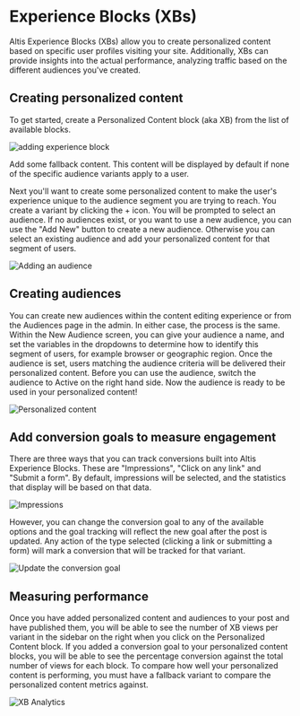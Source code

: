 # Experience Blocks (XBs)

Altis Experience Blocks (XBs) allow you to create personalized content based on specific user profiles visiting your site. Additionally, XBs can provide insights into the actual performance, analyzing traffic based on the different audiences you've created.

## Creating personalized content

To get started, create a Personalized Content block (aka XB) from the list of available blocks.

![adding experience block](../assets/create-xb.gif)

Add some fallback content. This content will be displayed by default if none of the specific audience variants apply to a user.

Next you'll want to create some personalized content to make the user's experience unique to the audience segment you are trying to reach. You create a variant by clicking the + icon. You will be prompted to select an audience. If no audiences exist, or you want to use a new audience, you can use the "Add New" button to create a new audience. Otherwise you can select an existing audience and add your personalized content for that segment of users.

![Adding an audience](../assets/create-audience-xb.gif)

## Creating audiences

You can create new audiences within the content editing experience or from the Audiences page in the admin. In either case, the process is the same. Within the New Audience screen, you can give your audience a name, and set the variables in the dropdowns to determine how to identify this segment of users, for example browser or geographic region. Once the audience is set, users matching the audience criteria will be delivered their personalized content. Before you can use the audience, switch the audience to Active on the right hand side. Now the audience is ready to be used in your personalized content!

![Personalized content](../assets/personalized-content.gif)


## Add conversion goals to measure engagement

There are three ways that you can track conversions built into Altis Experience Blocks. These are "Impressions", "Click on any link" and "Submit a form". By default, impressions will be selected, and the statistics that display will be based on that data.

![Impressions](../assets/conversions-impressions.png)

However, you can change the conversion goal to any of the available options and the goal tracking will reflect the new goal after the post is updated. Any action of the type selected (clicking a link or submitting a form) will mark a conversion that will be tracked for that variant.

![Update the conversion goal](../assets/set-cta-goal.gif)

## Measuring performance

Once you have added personalized content and audiences to your post and have published them, you will be able to see the number of XB views per variant in the sidebar on the right when you click on the Personalized Content block. If you added a conversion goal to your personalized content blocks, you will be able to see the percentage conversion against the total number of views for each block. To compare how well your personalized content is performing, you must have a fallback variant to compare the personalized content metrics against.

![XB Analytics](../assets/xb-analytics.png)